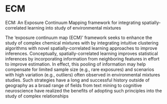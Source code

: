 # ECM
ECM: An Exposure Continuum Mapping framework for integrating spatially-correlated learning into study of environmental mixtures

The ‘exposure continuum map (ECM)’ framework seeks to enhance the study of complex chemical mixtures with by integrating intuitive clustering algorithms with novel spatially-correlated learning approaches to improve inferences. Conceptually, spatially-correlated learning improves statistical inferences by incorporating information from neighboring features in effort to improve estimation. In effect, this pooling of information may help compensate for limited sample size (e.g., rare exposures) and scenarios with high variation (e.g., outliers) often observed in environmental mixtures studies. Such strategies have a long and successful history outside of geography as a broad range of fields from text mining to cognitive neuroscience have realized the benefits of adopting such principles into the study of complex relationships 
